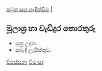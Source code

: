 [පටුන සහ හැඳින්වීම](/index.md) |

## මූලාශ්‍ර හා වැඩිදුර තොරතුරු

- සූත්‍ර උදෘත.
- සබැඳි ලැයිස්තුව.


[විපස්සනා](http://vipassanapage.wordpress.com)
[වීමංසා](http://vemansa.wordpress.com)
